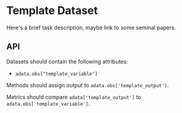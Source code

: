 <!--- TODO: update --->

# Template Dataset

Here's a brief task description, maybe link to some seminal papers.

## API

Datasets should contain the following attributes:

* `adata.obs["template_variable"]`

Methods should assign output to `adata.obs['template_output']`.

Metrics should compare `adata['template_output']` to `adata.obs['template_variable']`.
